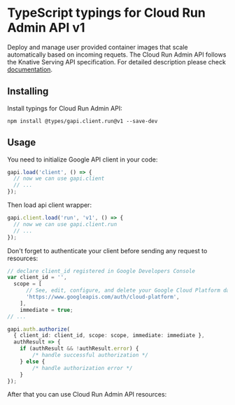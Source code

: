 # TypeScript typings for Cloud Run Admin API v1

Deploy and manage user provided container images that scale automatically based on incoming requets. The Cloud Run Admin API follows the Knative Serving API specification.
For detailed description please check [documentation](https://cloud.google.com/run/).

## Installing

Install typings for Cloud Run Admin API:

```
npm install @types/gapi.client.run@v1 --save-dev
```

## Usage

You need to initialize Google API client in your code:

```typescript
gapi.load('client', () => {
  // now we can use gapi.client
  // ...
});
```

Then load api client wrapper:

```typescript
gapi.client.load('run', 'v1', () => {
  // now we can use gapi.client.run
  // ...
});
```

Don't forget to authenticate your client before sending any request to resources:

```typescript
// declare client_id registered in Google Developers Console
var client_id = '',
  scope = [ 
      // See, edit, configure, and delete your Google Cloud Platform data
      'https://www.googleapis.com/auth/cloud-platform',
    ],
    immediate = true;
// ...

gapi.auth.authorize(
  { client_id: client_id, scope: scope, immediate: immediate },
  authResult => {
    if (authResult && !authResult.error) {
        /* handle successful authorization */
    } else {
        /* handle authorization error */
    }
});
```

After that you can use Cloud Run Admin API resources:

```typescript
```
